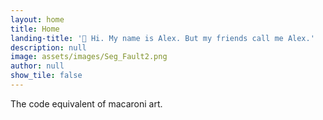 ```yaml
---
layout: home
title: Home
landing-title: '👋 Hi. My name is Alex. But my friends call me Alex.'
description: null
image: assets/images/Seg_Fault2.png
author: null
show_tile: false
---
```


The code equivalent of macaroni art.
